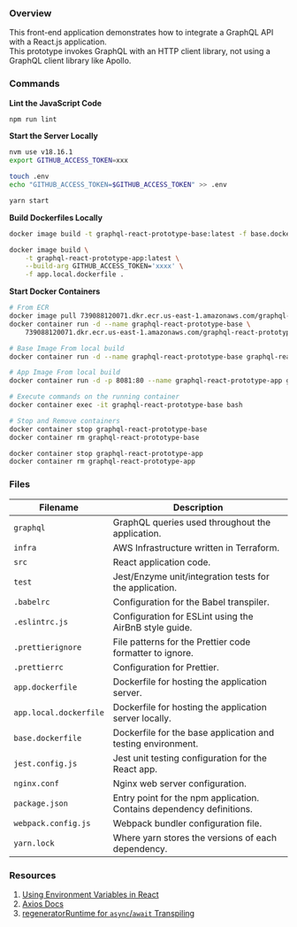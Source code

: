 ### Overview

This front-end application demonstrates how to integrate a GraphQL API with a React.js application.  
This prototype invokes GraphQL with an HTTP client library, not using a GraphQL client library like 
Apollo.

### Commands

**Lint the JavaScript Code**

```bash 
npm run lint
```

**Start the Server Locally**

```bash
nvm use v18.16.1
export GITHUB_ACCESS_TOKEN=xxx

touch .env
echo "GITHUB_ACCESS_TOKEN=$GITHUB_ACCESS_TOKEN" >> .env

yarn start
```

**Build Dockerfiles Locally**

```bash
docker image build -t graphql-react-prototype-base:latest -f base.dockerfile .

docker image build \
    -t graphql-react-prototype-app:latest \
    --build-arg GITHUB_ACCESS_TOKEN='xxxx' \
    -f app.local.dockerfile .
```

**Start Docker Containers**

```bash 
# From ECR
docker image pull 739088120071.dkr.ecr.us-east-1.amazonaws.com/graphql-react-prototype-base
docker container run -d --name graphql-react-prototype-base \
    739088120071.dkr.ecr.us-east-1.amazonaws.com/graphql-react-prototype-base:latest

# Base Image From local build
docker container run -d --name graphql-react-prototype-base graphql-react-prototype-base:latest

# App Image From local build
docker container run -d -p 8081:80 --name graphql-react-prototype-app graphql-react-prototype-app:latest

# Execute commands on the running container
docker container exec -it graphql-react-prototype-base bash

# Stop and Remove containers
docker container stop graphql-react-prototype-base
docker container rm graphql-react-prototype-base

docker container stop graphql-react-prototype-app
docker container rm graphql-react-prototype-app
```

### Files

| Filename               | Description                                                            |
|------------------------|------------------------------------------------------------------------|
| `graphql`              | GraphQL queries used throughout the application.                       |
| `infra`                | AWS Infrastructure written in Terraform.                               |
| `src`                  | React application code.                                                |
| `test`                 | Jest/Enzyme unit/integration tests for the application.                |
| `.babelrc`             | Configuration for the Babel transpiler.                                |
| `.eslintrc.js`         | Configuration for ESLint using the AirBnB style guide.                 |
| `.prettierignore`      | File patterns for the Prettier code formatter to ignore.               |
| `.prettierrc`          | Configuration for Prettier.                                            |
| `app.dockerfile`       | Dockerfile for hosting the application server.                         |
| `app.local.dockerfile` | Dockerfile for hosting the application server locally.                 |
| `base.dockerfile`      | Dockerfile for the base application and testing environment.           |
| `jest.config.js`       | Jest unit testing configuration for the React app.                     |
| `nginx.conf`           | Nginx web server configuration.                                        |
| `package.json`         | Entry point for the npm application.  Contains dependency definitions. |
| `webpack.config.js`    | Webpack bundler configuration file.                                    |
| `yarn.lock`            | Where yarn stores the versions of each dependency.                     |

### Resources

1) [Using Environment Variables in React](https://medium.com/@trekinbami/using-environment-variables-in-react-6b0a99d83cf5)
2) [Axios Docs](https://github.com/axios/axios)
3) [regeneratorRuntime for `async`/`await` Transpiling](https://github.com/babel/babel/issues/9849#issuecomment-612595221)
